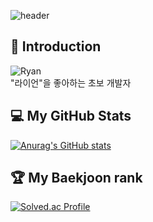 ![header](https://capsule-render.vercel.app/api?type=waving&color=33CCFF&height=200&section=header&text=HoodRyan's%20GitHub&fontSize=60)



## :notebook_with_decorative_cover:  Introduction
![Ryan](https://user-images.githubusercontent.com/44666092/207837836-1ec09826-dc7a-462a-a0a5-c9e6897dd9c0.jpg)  
"라이언"을 좋아하는 초보 개발자

## :computer: My GitHub Stats
[![Anurag's GitHub stats](https://github-readme-stats.vercel.app/api?username=HoodRyan)](https://github.com/HoodRyan/github-readme-stats)

## :trophy: My Baekjoon rank
[![Solved.ac Profile](http://mazassumnida.wtf/api/v2/generate_badge?boj=bty0823)](https://solved.ac/bty0823/)
